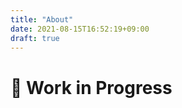 ```yaml
---
title: "About"
date: 2021-08-15T16:52:19+09:00
draft: true
---
```


:construction: Work in Progress
===

